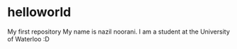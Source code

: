 # helloworld
My first repository
My name is nazil noorani. I am a student at the University of Waterloo :D
